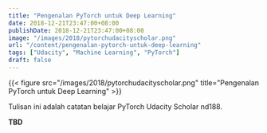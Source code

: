 ```yaml
---
title: "Pengenalan PyTorch untuk Deep Learning"
date: 2018-12-21T23:47:00+08:00
publishDate: 2018-12-21T23:47:00+08:00
image: "/images/2018/pytorchudacityscholar.png"
url: "/content/pengenalan-pytorch-untuk-deep-learning"
tags: ["Udacity", "Machine Learning", "PyTorch"]
draft: false
---
```


{{< figure src="/images/2018/pytorchudacityscholar.png" title="Pengenalan PyTorch untuk Deep Learning" >}}

Tulisan ini adalah catatan belajar PyTorch Udacity Scholar nd188.

**TBD**
